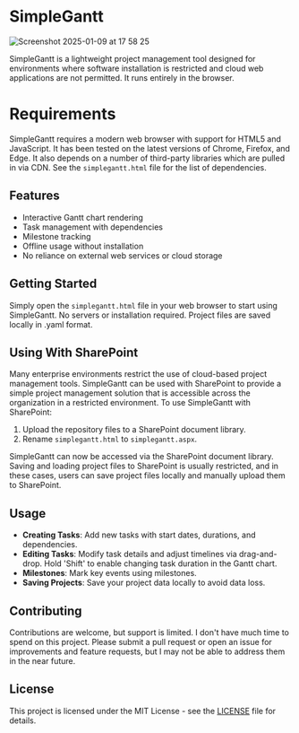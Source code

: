 # SimpleGantt

![Screenshot 2025-01-09 at 17 58 25](https://github.com/user-attachments/assets/c4f317b8-4b8d-4169-bc89-78fd2d02b5fe)

SimpleGantt is a lightweight project management tool designed for environments where software installation is restricted and cloud web applications are not permitted. It runs entirely in the browser.

# Requirements
SimpleGantt requires a modern web browser with support for HTML5 and JavaScript. It has been tested on the latest versions of Chrome, Firefox, and Edge. It also depends on a number of third-party libraries which are pulled in via CDN. See the `simplegantt.html` file for the list of dependencies.

## Features
- Interactive Gantt chart rendering
- Task management with dependencies
- Milestone tracking
- Offline usage without installation
- No reliance on external web services or cloud storage

## Getting Started
Simply open the `simplegantt.html` file in your web browser to start using SimpleGantt. No servers or installation required.
Project files are saved locally in .yaml format.

## Using With SharePoint
Many enterprise environments restrict the use of cloud-based project management tools. SimpleGantt can be used with SharePoint to provide a simple project management solution that is accessible across the organization in a restricted environment. To use SimpleGantt with SharePoint:
1. Upload the repository files to a SharePoint document library.
2. Rename `simplegantt.html` to `simplegantt.aspx`.

SimpleGantt can now be accessed via the SharePoint document library. Saving and loading project files to SharePoint is usually restricted, and in these cases, users can save project files locally and manually upload them to SharePoint.

## Usage
- **Creating Tasks**: Add new tasks with start dates, durations, and dependencies.
- **Editing Tasks**: Modify task details and adjust timelines via drag-and-drop. Hold 'Shift' to enable changing task duration in the Gantt chart.
- **Milestones**: Mark key events using milestones.
- **Saving Projects**: Save your project data locally to avoid data loss.

## Contributing
Contributions are welcome, but support is limited. I don't have much time to spend on this project. 
Please submit a pull request or open an issue for improvements and feature requests, but I may not be able to address them in the near future.

## License
This project is licensed under the MIT License - see the [LICENSE](LICENSE) file for details.

